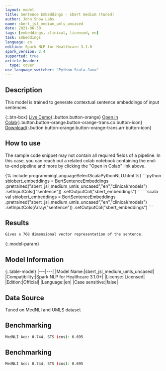 ```yaml
---
layout: model
title: Sentence Embeddings - sbert medium (tuned)
author: John Snow Labs
name: sbert_jsl_medium_umls_uncased
date: 2021-06-30
tags: [embeddings, clinical, licensed, en]
task: Embeddings
language: en
edition: Spark NLP for Healthcare 3.1.0
spark_version: 2.4
supported: true
article_header:
  type: cover
use_language_switcher: "Python-Scala-Java"
---
```


## Description

This model is trained to generate contextual sentence embeddings of input sentences.

{:.btn-box}
[Live Demo](https://nlp.johnsnowlabs.com/demo){:.button.button-orange}
[Open in Colab](https://colab.research.google.com/github/JohnSnowLabs/spark-nlp-workshop/blob/master/tutorials/Certification_Trainings/Healthcare/3.Clinical_Entity_Resolvers.ipynb){:.button.button-orange.button-orange-trans.co.button-icon}
[Download](https://s3.amazonaws.com/auxdata.johnsnowlabs.com/clinical/models/sbert_jsl_medium_umls_uncased_en_3.1.0_2.4_1625050119656.zip){:.button.button-orange.button-orange-trans.arr.button-icon}

## How to use

The sample code snippet may not contain all required fields of a pipeline. In this case, you can reach out a related colab notebook containing the end-to-end pipeline and more by clicking the "Open in Colab" link above.




<div class="tabs-box" markdown="1">
{% include programmingLanguageSelectScalaPythonNLU.html %}
```python
sbiobert_embeddings = BertSentenceEmbeddings         .pretrained("sbert_jsl_medium_umls_uncased","en","clinical/models")         .setInputCols(["sentence"])         .setOutputCol("sbert_embeddings")
```
```scala
val sbiobert_embeddings = BertSentenceEmbeddings
        .pretrained("sbert_jsl_medium_umls_uncased","en","clinical/models")
        .setInputCols(Array("sentence"))
        .setOutputCol("sbert_embeddings")
```
</div>

## Results

```bash
Gives a 768 dimensional vector representation of the sentence.
```

{:.model-param}
## Model Information

{:.table-model}
|---|---|
|Model Name:|sbert_jsl_medium_umls_uncased|
|Compatibility:|Spark NLP for Healthcare 3.1.0+|
|License:|Licensed|
|Edition:|Official|
|Language:|en|
|Case sensitive:|false|

## Data Source

Tuned on MedNLI and UMLS dataset

## Benchmarking

```bash
MedNLI Acc: 0.744, STS (cos): 0.695
```

## Benchmarking

```bash
MedNLI Acc: 0.744, STS (cos): 0.695
```